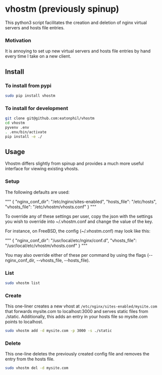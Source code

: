 # vhostm (previously spinup)

This python3 script facilitates the creation and deletion of nginx virtual servers
and hosts file entries.

### Motivation

It is annoying to set up new virtual servers and hosts file entries by hand
every time I take on a new client.

## Install

### To install from pypi

```bash
sudo pip install vhostm
```

### To install for development

```bash
git clone git@github.com:eatonphil/vhostm
cd vhostm
pyvenv .env
. .env/bin/activate
pip install -e ./
```

## Usage

Vhostm differs slightly from spinup and provides a much more useful interface
for viewing existing vhosts.

### Setup

The following defaults are used:

"""
{
    "nginx_conf_dir": "/etc/nginx/sites-enabled",
    "hosts_file": "/etc/hosts",
    "vhosts_file": "/etc/vhostm/vhosts.conf"
}
"""

To override any of these settings per user, copy the json with the settings
you wish to override into ~/.vhostm.conf and change the value of the key.

For instance, on FreeBSD, the config (~/.vhostm.conf) may look like this:

"""
{
    "nginx_conf_dir": "/usr/local/etc/nginx/conf.d",
    "vhosts_file": "/usr/local/etc/vhostm/vhosts.conf"
}
"""

You may also override either of these per command by using the flags
(--nginx_conf_dir, --vhosts_file, --hosts_file).

### List

```bash
sudo vhostm list
```

### Create

This one-liner creates a new vhost at `/etc/nginx/sites-enabled/mysite.com`
that forwards mysite.com to localhost:3000 and serves static files from
./static. Additionally, this adds an entry in your hosts file so mysite.com
points to localhost.

```bash
sudo vhostm add -d mysite.com -p 3000 -s ./static
```

### Delete

This one-line deletes the previously created config file and removes the
entry from the hosts file.

```bash
sudo vhostm del -d mysite.com
```